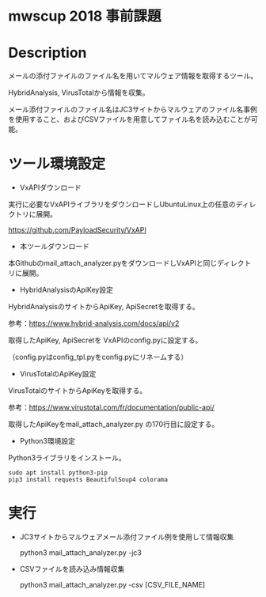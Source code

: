 # mwscup 2018 事前課題

# Description
メールの添付ファイルのファイル名を用いてマルウェア情報を取得するツール。

HybridAnalysis, VirusTotalから情報を収集。

メール添付ファイルのファイル名はJC3サイトからマルウェアのファイル名事例を使用すること、およびCSVファイルを用意してファイル名を読み込むことが可能。

# ツール環境設定

* VxAPIダウンロード

実行に必要なVxAPIライブラリをダウンロードしUbuntuLinux上の任意のディレクトリに展開。

https://github.com/PayloadSecurity/VxAPI

* 本ツールダウンロード

本Githubのmail_attach_analyzer.pyをダウンロードしVxAPIと同じディレクトリに展開。

* HybridAnalysisのApiKey設定

HybridAnalysisのサイトからApiKey, ApiSecretを取得する。

参考：https://www.hybrid-analysis.com/docs/api/v2

取得したApiKey, ApiSecretを VxAPIのconfig.pyに設定する。

（config.pyはconfig_tpl.pyをconfig.pyにリネームする）

* VirusTotalのApiKey設定

VirusTotalのサイトからApiKeyを取得する。

参考：https://www.virustotal.com/fr/documentation/public-api/

取得したApiKeyをmail_attach_analyzer.py の170行目に設定する。

* Python3環境設定

Python3ライブラリをインストール。

    sudo apt install python3-pip
    pip3 install requests BeautifulSoup4 colorama

# 実行

* JC3サイトからマルウェアメール添付ファイル例を使用して情報収集

    python3 mail_attach_analyzer.py -jc3

* CSVファイルを読み込み情報収集

    python3 mail_attach_analyzer.py -csv [CSV_FILE_NAME]
